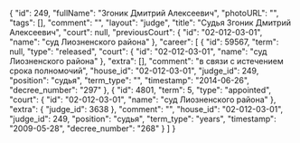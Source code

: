 {
    "id": 249,
    "fullName": "Згоник Дмитрий Алексеевич",
    "photoURL": "",
    "tags": [],
    "comment": "",
    "layout": "judge",
    "title": "Судья Згоник Дмитрий Алексеевич",
    "court": null,
    "previousCourt": {
        "id": "02-012-03-01",
        "name": "суд Лиозненского района"
    },
    "career": [
        {
            "id": 59567,
            "term": null,
            "type": "released",
            "court": {
                "id": "02-012-03-01",
                "name": "суд Лиозненского района"
            },
            "extra": [],
            "comment": "в связи с истечением срока полномочий",
            "house_id": "02-012-03-01",
            "judge_id": 249,
            "position": "судья",
            "term_type": "",
            "timestamp": "2014-06-26",
            "decree_number": "297"
        },
        {
            "id": 4801,
            "term": 5,
            "type": "appointed",
            "court": {
                "id": "02-012-03-01",
                "name": "суд Лиозненского района"
            },
            "extra": {
                "judge_id": 3638
            },
            "comment": "",
            "house_id": "02-012-03-01",
            "judge_id": 249,
            "position": "судья",
            "term_type": "years",
            "timestamp": "2009-05-28",
            "decree_number": "268"
        }
    ]
}